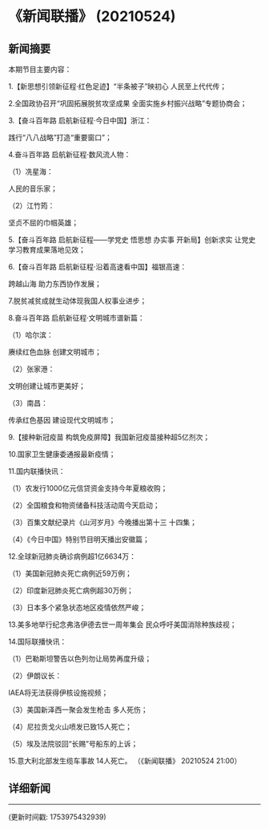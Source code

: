 # 《新闻联播》 (20210524)

## 新闻摘要

本期节目主要内容：


1.【新思想引领新征程·红色足迹】“半条被子”映初心 人民至上代代传；


2.全国政协召开“巩固拓展脱贫攻坚成果 全面实施乡村振兴战略”专题协商会；


3.【奋斗百年路 启航新征程·今日中国】浙江：

践行“八八战略”打造“重要窗口”；


4.奋斗百年路 启航新征程·数风流人物：


（1）冼星海：

人民的音乐家；


（2）江竹筠：

坚贞不屈的巾帼英雄；


5.【奋斗百年路 启航新征程——学党史 悟思想 办实事 开新局】创新求实 让党史学习教育成果落地见效；


6.【奋斗百年路 启航新征程·沿着高速看中国】福银高速：

跨越山海 助力东西协作发展；


7.脱贫减贫成就生动体现我国人权事业进步；


8.奋斗百年路 启航新征程·文明城市谱新篇：


（1）哈尔滨：

赓续红色血脉 创建文明城市；


（2）张家港：

文明创建让城市更美好；


（3）南昌：

传承红色基因 建设现代文明城市；


9.【接种新冠疫苗 构筑免疫屏障】我国新冠疫苗接种超5亿剂次；


10.国家卫生健康委通报最新疫情；


11.国内联播快讯：


（1）农发行1000亿元信贷资金支持今年夏粮收购；


（2）全国粮食和物资储备科技活动周今天启动；


（3）百集文献纪录片《山河岁月》今晚播出第十三 十四集；


（4）《今日中国》特别节目明天播出安徽篇；


12.全球新冠肺炎确诊病例超1亿6634万：


（1）美国新冠肺炎死亡病例近59万例；


（2）印度新冠肺炎死亡病例超30万例；


（3）日本多个紧急状态地区疫情依然严峻；


13.美多地举行纪念弗洛伊德去世一周年集会 民众呼吁美国消除种族歧视；


14.国际联播快讯：


（1）巴勒斯坦警告以色列勿让局势再度升级；


（2）伊朗议长：

IAEA将无法获得伊核设施视频；


（3）美国新泽西一聚会发生枪击 多人死伤；


（4）尼拉贡戈火山喷发已致15人死亡；


（5）埃及法院驳回“长赐”号船东的上诉；


15.意大利北部发生缆车事故 14人死亡。
（《新闻联播》 20210524 21:00）

## 详细新闻

---

(更新时间戳: 1753975432939)


